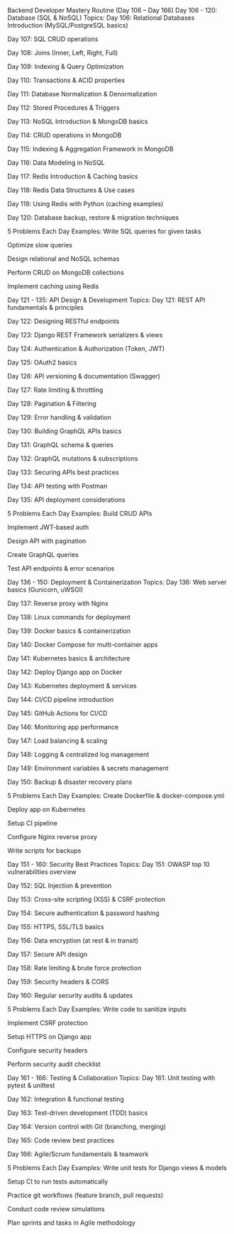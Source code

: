 Backend Developer Mastery Routine (Day 106 – Day 166)
Day 106 - 120: Database (SQL & NoSQL)
Topics:
Day 106: Relational Databases Introduction (MySQL/PostgreSQL basics)

Day 107: SQL CRUD operations

Day 108: Joins (Inner, Left, Right, Full)

Day 109: Indexing & Query Optimization

Day 110: Transactions & ACID properties

Day 111: Database Normalization & Denormalization

Day 112: Stored Procedures & Triggers

Day 113: NoSQL Introduction & MongoDB basics

Day 114: CRUD operations in MongoDB

Day 115: Indexing & Aggregation Framework in MongoDB

Day 116: Data Modeling in NoSQL

Day 117: Redis Introduction & Caching basics

Day 118: Redis Data Structures & Use cases

Day 119: Using Redis with Python (caching examples)

Day 120: Database backup, restore & migration techniques

5 Problems Each Day Examples:
Write SQL queries for given tasks

Optimize slow queries

Design relational and NoSQL schemas

Perform CRUD on MongoDB collections

Implement caching using Redis

Day 121 - 135: API Design & Development
Topics:
Day 121: REST API fundamentals & principles

Day 122: Designing RESTful endpoints

Day 123: Django REST Framework serializers & views

Day 124: Authentication & Authorization (Token, JWT)

Day 125: OAuth2 basics

Day 126: API versioning & documentation (Swagger)

Day 127: Rate limiting & throttling

Day 128: Pagination & Filtering

Day 129: Error handling & validation

Day 130: Building GraphQL APIs basics

Day 131: GraphQL schema & queries

Day 132: GraphQL mutations & subscriptions

Day 133: Securing APIs best practices

Day 134: API testing with Postman

Day 135: API deployment considerations

5 Problems Each Day Examples:
Build CRUD APIs

Implement JWT-based auth

Design API with pagination

Create GraphQL queries

Test API endpoints & error scenarios

Day 136 - 150: Deployment & Containerization
Topics:
Day 136: Web server basics (Gunicorn, uWSGI)

Day 137: Reverse proxy with Nginx

Day 138: Linux commands for deployment

Day 139: Docker basics & containerization

Day 140: Docker Compose for multi-container apps

Day 141: Kubernetes basics & architecture

Day 142: Deploy Django app on Docker

Day 143: Kubernetes deployment & services

Day 144: CI/CD pipeline introduction

Day 145: GitHub Actions for CI/CD

Day 146: Monitoring app performance

Day 147: Load balancing & scaling

Day 148: Logging & centralized log management

Day 149: Environment variables & secrets management

Day 150: Backup & disaster recovery plans

5 Problems Each Day Examples:
Create Dockerfile & docker-compose.yml

Deploy app on Kubernetes

Setup CI pipeline

Configure Nginx reverse proxy

Write scripts for backups

Day 151 - 160: Security Best Practices
Topics:
Day 151: OWASP top 10 vulnerabilities overview

Day 152: SQL Injection & prevention

Day 153: Cross-site scripting (XSS) & CSRF protection

Day 154: Secure authentication & password hashing

Day 155: HTTPS, SSL/TLS basics

Day 156: Data encryption (at rest & in transit)

Day 157: Secure API design

Day 158: Rate limiting & brute force protection

Day 159: Security headers & CORS

Day 160: Regular security audits & updates

5 Problems Each Day Examples:
Write code to sanitize inputs

Implement CSRF protection

Setup HTTPS on Django app

Configure security headers

Perform security audit checklist

Day 161 - 166: Testing & Collaboration
Topics:
Day 161: Unit testing with pytest & unittest

Day 162: Integration & functional testing

Day 163: Test-driven development (TDD) basics

Day 164: Version control with Git (branching, merging)

Day 165: Code review best practices

Day 166: Agile/Scrum fundamentals & teamwork

5 Problems Each Day Examples:
Write unit tests for Django views & models

Setup CI to run tests automatically

Practice git workflows (feature branch, pull requests)

Conduct code review simulations

Plan sprints and tasks in Agile methodology
